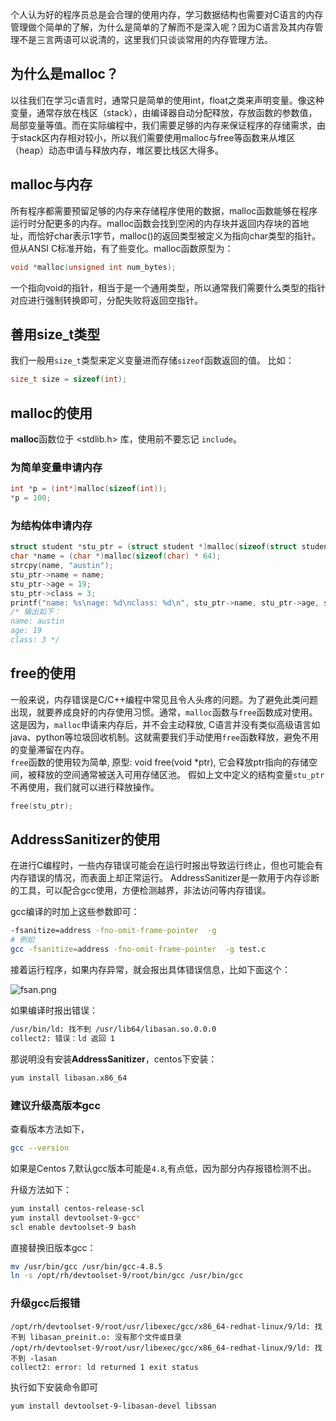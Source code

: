 个人认为好的程序员总是会合理的使用内存，学习数据结构也需要对C语言的内存管理做个简单的了解，为什么是简单的了解而不是深入呢？因为C语言及其内存管理不是三言两语可以说清的，这里我们只谈谈常用的内存管理方法。

## 为什么是malloc？  

以往我们在学习c语言时，通常只是简单的使用int，float之类来声明变量。像这种变量，通常存放在栈区（stack），由编译器自动分配释放，存放函数的参数值，局部变量等值。而在实际编程中，我们需要足够的内存来保证程序的存储需求，由于stack区内存相对较小，所以我们需要使用malloc与free等函数来从堆区（heap）动态申请与释放内存，堆区要比栈区大得多。  

## malloc与内存

所有程序都需要预留足够的内存来存储程序使用的数据，malloc函数能够在程序运行时分配更多的内存。malloc函数会找到空闲的内存块并返回内存块的首地址，而恰好char表示1字节，malloc()的返回类型被定义为指向char类型的指针。但从ANSI C标准开始，有了些变化。malloc函数原型为：  

```c
void *malloc(unsigned int num_bytes);
```

一个指向void的指针，相当于是一个通用类型，所以通常我们需要什么类型的指针对应进行强制转换即可，分配失败将返回空指针。  

## 善用size_t类型  

我们一般用`size_t`类型来定义变量进而存储`sizeof`函数返回的值。
比如：

```c
size_t size = sizeof(int);
```

## malloc的使用  

**malloc**函数位于 <stdlib.h> 库，使用前不要忘记 `include`。

### 为简单变量申请内存

```c
int *p = (int*)malloc(sizeof(int));
*p = 100;
```

### 为结构体申请内存

```c
struct student *stu_ptr = (struct student *)malloc(sizeof(struct student));
char *name = (char *)malloc(sizeof(char) * 64);
strcpy(name, "austin");
stu_ptr->name = name;
stu_ptr->age = 19;
stu_ptr->class = 3;
printf("name: %s\nage: %d\nclass: %d\n", stu_ptr->name, stu_ptr->age, stu_ptr->class);
/* 输出如下：
name: austin
age: 19
class: 3 */
```

## free的使用  

一般来说，内存错误是C/C++编程中常见且令人头疼的问题。为了避免此类问题出现，就要养成良好的内存使用习惯。通常，`malloc`函数与`free`函数成对使用。
这是因为，`malloc`申请来内存后，并不会主动释放, C语言并没有类似高级语言如java、python等垃圾回收机制。这就需要我们手动使用`free`函数释放，避免不用的变量滞留在内存。  
`free`函数的使用较为简单, 原型: void free(void *ptr), 它会释放ptr指向的存储空间，被释放的空间通常被送入可用存储区池。
假如上文中定义的结构变量`stu_ptr`不再使用，我们就可以进行释放操作。

```c
free(stu_ptr);
```

## AddressSanitizer的使用  

在进行C编程时，一些内存错误可能会在运行时报出导致运行终止，但也可能会有内存错误的情况，而表面上却正常运行。
AddressSanitizer是一款用于内存诊断的工具，可以配合gcc使用，方便检测越界，非法访问等内存错误。  

gcc编译的时加上这些参数即可：

```bash
-fsanitize=address -fno-omit-frame-pointer  -g
# 例如 
gcc -fsanitize=address -fno-omit-frame-pointer  -g test.c
```

接着运行程序，如果内存异常，就会报出具体错误信息，比如下面这个：

![fsan.png][1]

如果编译时报出错误：

```bash
/usr/bin/ld: 找不到 /usr/lib64/libasan.so.0.0.0
collect2: 错误：ld 返回 1
```

那说明没有安装**AddressSanitizer**，centos下安装：

```bash
yum install libasan.x86_64
```

### 建议升级高版本gcc

查看版本方法如下，

```bash
gcc --version
```

如果是Centos 7,默认gcc版本可能是`4.8`,有点低，因为部分内存报错检测不出。

升级方法如下：

```bash
yum install centos-release-scl
yum install devtoolset-9-gcc*
scl enable devtoolset-9 bash
```

直接替换旧版本gcc：

```bash
mv /usr/bin/gcc /usr/bin/gcc-4.8.5
ln -s /opt/rh/devtoolset-9/root/bin/gcc /usr/bin/gcc
```

### 升级gcc后报错  

```
/opt/rh/devtoolset-9/root/usr/libexec/gcc/x86_64-redhat-linux/9/ld: 找不到 libasan_preinit.o: 没有那个文件或目录
/opt/rh/devtoolset-9/root/usr/libexec/gcc/x86_64-redhat-linux/9/ld: 找不到 -lasan
collect2: error: ld returned 1 exit status
```

执行如下安装命令即可

```bash
yum install devtoolset-9-libasan-devel libssan
```


  [1]: https://lookcos.cn/usr/uploads/2021/11/2076423197.png